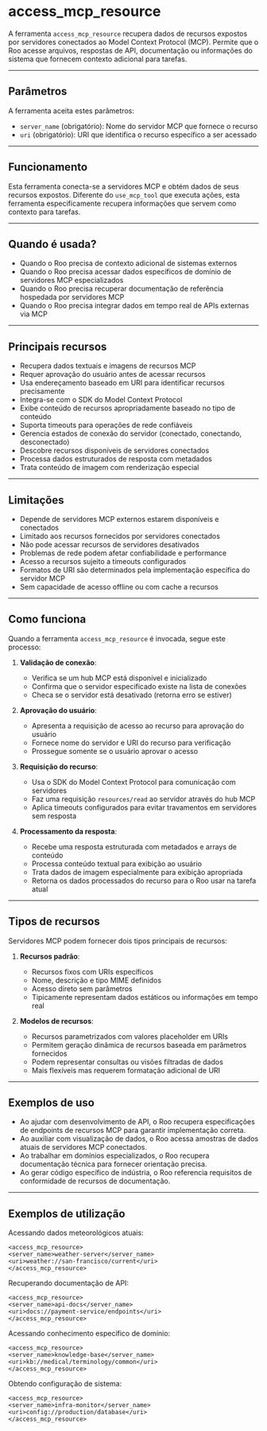 # access_mcp_resource

A ferramenta `access_mcp_resource` recupera dados de recursos expostos por servidores conectados ao Model Context Protocol (MCP). Permite que o Roo acesse arquivos, respostas de API, documentação ou informações do sistema que fornecem contexto adicional para tarefas.

---

## Parâmetros

A ferramenta aceita estes parâmetros:

- `server_name` (obrigatório): Nome do servidor MCP que fornece o recurso
- `uri` (obrigatório): URI que identifica o recurso específico a ser acessado

---

## Funcionamento

Esta ferramenta conecta-se a servidores MCP e obtém dados de seus recursos expostos. Diferente do `use_mcp_tool` que executa ações, esta ferramenta especificamente recupera informações que servem como contexto para tarefas.

---

## Quando é usada?

- Quando o Roo precisa de contexto adicional de sistemas externos
- Quando o Roo precisa acessar dados específicos de domínio de servidores MCP especializados
- Quando o Roo precisa recuperar documentação de referência hospedada por servidores MCP
- Quando o Roo precisa integrar dados em tempo real de APIs externas via MCP

---

## Principais recursos

- Recupera dados textuais e imagens de recursos MCP
- Requer aprovação do usuário antes de acessar recursos
- Usa endereçamento baseado em URI para identificar recursos precisamente
- Integra-se com o SDK do Model Context Protocol
- Exibe conteúdo de recursos apropriadamente baseado no tipo de conteúdo
- Suporta timeouts para operações de rede confiáveis
- Gerencia estados de conexão do servidor (conectado, conectando, desconectado)
- Descobre recursos disponíveis de servidores conectados
- Processa dados estruturados de resposta com metadados
- Trata conteúdo de imagem com renderização especial

---

## Limitações

- Depende de servidores MCP externos estarem disponíveis e conectados
- Limitado aos recursos fornecidos por servidores conectados
- Não pode acessar recursos de servidores desativados
- Problemas de rede podem afetar confiabilidade e performance
- Acesso a recursos sujeito a timeouts configurados
- Formatos de URI são determinados pela implementação específica do servidor MCP
- Sem capacidade de acesso offline ou com cache a recursos

---

## Como funciona

Quando a ferramenta `access_mcp_resource` é invocada, segue este processo:

1. **Validação de conexão**:
   - Verifica se um hub MCP está disponível e inicializado
   - Confirma que o servidor especificado existe na lista de conexões
   - Checa se o servidor está desativado (retorna erro se estiver)

2. **Aprovação do usuário**:
   - Apresenta a requisição de acesso ao recurso para aprovação do usuário
   - Fornece nome do servidor e URI do recurso para verificação
   - Prossegue somente se o usuário aprovar o acesso

3. **Requisição do recurso**:
   - Usa o SDK do Model Context Protocol para comunicação com servidores
   - Faz uma requisição `resources/read` ao servidor através do hub MCP
   - Aplica timeouts configurados para evitar travamentos em servidores sem resposta

4. **Processamento da resposta**:
   - Recebe uma resposta estruturada com metadados e arrays de conteúdo
   - Processa conteúdo textual para exibição ao usuário
   - Trata dados de imagem especialmente para exibição apropriada
   - Retorna os dados processados do recurso para o Roo usar na tarefa atual

---

## Tipos de recursos

Servidores MCP podem fornecer dois tipos principais de recursos:

1. **Recursos padrão**:
   - Recursos fixos com URIs específicos
   - Nome, descrição e tipo MIME definidos
   - Acesso direto sem parâmetros
   - Tipicamente representam dados estáticos ou informações em tempo real

2. **Modelos de recursos**:
   - Recursos parametrizados com valores placeholder em URIs
   - Permitem geração dinâmica de recursos baseada em parâmetros fornecidos
   - Podem representar consultas ou visões filtradas de dados
   - Mais flexíveis mas requerem formatação adicional de URI

---

## Exemplos de uso

- Ao ajudar com desenvolvimento de API, o Roo recupera especificações de endpoints de recursos MCP para garantir implementação correta.
- Ao auxiliar com visualização de dados, o Roo acessa amostras de dados atuais de servidores MCP conectados.
- Ao trabalhar em domínios especializados, o Roo recupera documentação técnica para fornecer orientação precisa.
- Ao gerar código específico de indústria, o Roo referencia requisitos de conformidade de recursos de documentação.

---

## Exemplos de utilização

Acessando dados meteorológicos atuais:
```
<access_mcp_resource>
<server_name>weather-server</server_name>
<uri>weather://san-francisco/current</uri>
</access_mcp_resource>
```

Recuperando documentação de API:
```
<access_mcp_resource>
<server_name>api-docs</server_name>
<uri>docs://payment-service/endpoints</uri>
</access_mcp_resource>
```

Acessando conhecimento específico de domínio:
```
<access_mcp_resource>
<server_name>knowledge-base</server_name>
<uri>kb://medical/terminology/common</uri>
</access_mcp_resource>
```

Obtendo configuração de sistema:
```
<access_mcp_resource>
<server_name>infra-monitor</server_name>
<uri>config://production/database</uri>
</access_mcp_resource>

